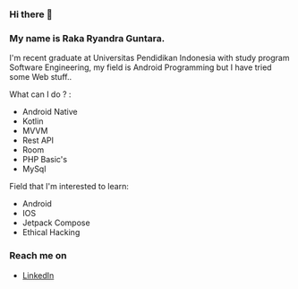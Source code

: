 ### Hi there 👋

### My name is Raka Ryandra Guntara.

I'm recent graduate at Universitas Pendidikan Indonesia with study program Software Engineering, my field is Android Programming but I have tried some Web stuff..

What can I do ? :
- Android Native
- Kotlin
- MVVM
- Rest API
- Room
- PHP Basic's
- MySql

Field that I'm interested to learn:
- Android
- IOS
- Jetpack Compose
- Ethical Hacking

### Reach me on
- <a href="https://www.linkedin.com/in/raka-ryandra-guntara-b23698227">LinkedIn</a>

